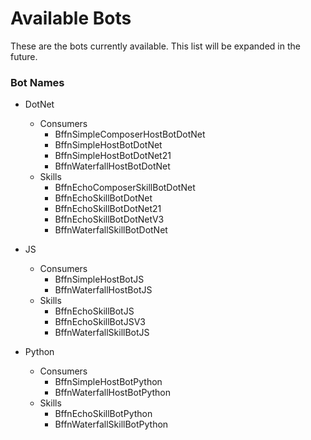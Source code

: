 # Available Bots 
These are the bots currently available. This list will be expanded in the future.

### Bot Names
- DotNet
  - Consumers
    - BffnSimpleComposerHostBotDotNet
    - BffnSimpleHostBotDotNet
    - BffnSimpleHostBotDotNet21
    - BffnWaterfallHostBotDotNet
  - Skills
    - BffnEchoComposerSkillBotDotNet
    - BffnEchoSkillBotDotNet
    - BffnEchoSkillBotDotNet21
    - BffnEchoSkillBotDotNetV3
    - BffnWaterfallSkillBotDotNet

- JS
  - Consumers
    - BffnSimpleHostBotJS
    - BffnWaterfallHostBotJS
  - Skills
    - BffnEchoSkillBotJS
    - BffnEchoSkillBotJSV3
    - BffnWaterfallSkillBotJS

- Python
  - Consumers
    - BffnSimpleHostBotPython
    - BffnWaterfallHostBotPython
  - Skills
    - BffnEchoSkillBotPython
    - BffnWaterfallSkillBotPython

